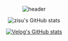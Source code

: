 <div align="center"> 

![header](https://capsule-render.vercel.app/api?type=Soft&text=z1su's%20Github&fontColor=fffff&fontSize=30)

![zisu's GitHub stats](https://github-readme-stats.vercel.app/api?username=z1su&show_icons=true&theme=radical)

[![Velog's GitHub stats](https://velog-readme-stats.vercel.app/api?name=w0_0727)](https://github.com/eungyeole/velog-readme-stats)


</div>
